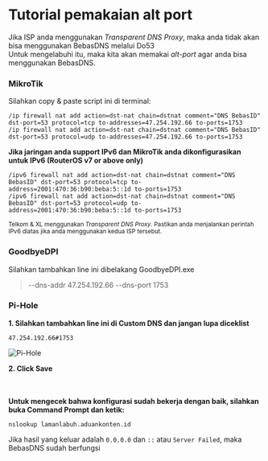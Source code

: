 # Tutorial pemakaian alt port
Jika ISP anda menggunakan *Transparent DNS Proxy*, maka anda tidak akan bisa menggunakan BebasDNS melalui Do53<br>
Untuk mengelabuhi itu, maka kita akan memakai *alt-port* agar anda bisa menggunakan BebasDNS.

### MikroTik

Silahkan copy & paste script ini di terminal:

```
/ip firewall nat add action=dst-nat chain=dstnat comment="DNS BebasID" dst-port=53 protocol=tcp to-addresses=47.254.192.66 to-ports=1753
/ip firewall nat add action=dst-nat chain=dstnat comment="DNS BebasID" dst-port=53 protocol=udp to-addresses=47.254.192.66 to-ports=1753
```

<b>Jika jaringan anda support IPv6 dan MikroTik anda dikonfigurasikan untuk IPv6 (RouterOS v7 or above only)</b><br>
```
/ipv6 firewall nat add action=dst-nat chain=dstnat comment="DNS BebasID" dst-port=53 protocol=tcp to-address=2001:470:36:b90:beba:5::1d to-ports=1753
/ipv6 firewall nat add action=dst-nat chain=dstnat comment="DNS BebasID" dst-port=53 protocol=udp to-address=2001:470:36:b90:beba:5::1d to-ports=1753
```
<sup>Telkom & XL menggunakan <i>Transparent DNS Proxy</i>. Pastikan anda menjalankan perintah IPv6 diatas jika anda menggunakan kedua ISP tersebut.</sup>


### GoodbyeDPI

Silahkan tambahkan line ini dibelakang GoodbyeDPI.exe
>  --dns-addr 47.254.192.66 --dns-port 1753

### Pi-Hole
**1. Silahkan tambahkan line ini di Custom DNS dan jangan lupa diceklist**
```
47.254.192.66#1753
```
![Pi-Hole](https://media.discordapp.net/attachments/1059052464919298049/1059052488428372030/image.png)

**2. Click Save**



<br><br>**Untuk mengecek bahwa konfigurasi sudah bekerja dengan baik, silahkan buka Command Prompt dan ketik:**
```
nslookup lamanlabuh.aduankonten.id
```

Jika hasil yang keluar adalah `0.0.0.0` dan `::` atau `Server Failed`, maka BebasDNS sudah berfungsi
